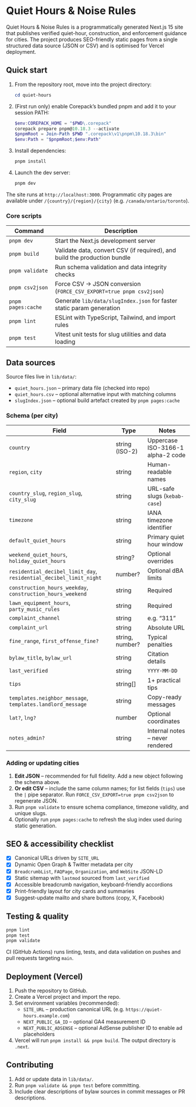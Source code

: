 
# Quiet Hours & Noise Rules

Quiet Hours & Noise Rules is a programmatically generated Next.js 15 site that publishes verified quiet-hour, construction, and enforcement guidance for cities. The project produces SEO-friendly static pages from a single structured data source (JSON or CSV) and is optimised for Vercel deployment.

## Quick start

1. From the repository root, move into the project directory:

   ```powershell
   cd quiet-hours
   ```

2. (First run only) enable Corepack’s bundled pnpm and add it to your session PATH:

   ```powershell
   $env:COREPACK_HOME = "$PWD\.corepack"
   corepack prepare pnpm@10.18.3 --activate
   $pnpmRoot = Join-Path $PWD ".corepack\v1\pnpm\10.18.3\bin"
   $env:Path = "$pnpmRoot;$env:Path"
   ```

3. Install dependencies:

   ```powershell
   pnpm install
   ```

4. Launch the dev server:

   ```powershell
   pnpm dev
   ```

The site runs at `http://localhost:3000`. Programmatic city pages are available under `/{country}/{region}/{city}` (e.g. `/canada/ontario/toronto`).

### Core scripts

| Command | Description |
| --- | --- |
| `pnpm dev` | Start the Next.js development server |
| `pnpm build` | Validate data, convert CSV (if required), and build the production bundle |
| `pnpm validate` | Run schema validation and data integrity checks |
| `pnpm csv2json` | Force CSV → JSON conversion (`FORCE_CSV_EXPORT=true pnpm csv2json`) |
| `pnpm pages:cache` | Generate `lib/data/slugIndex.json` for faster static param generation |
| `pnpm lint` | ESLint with TypeScript, Tailwind, and import rules |
| `pnpm test` | Vitest unit tests for slug utilities and data loading |

## Data sources

Source files live in `lib/data/`:

* `quiet_hours.json` – primary data file (checked into repo)
* `quiet_hours.csv` – optional alternative input with matching columns
* `slugIndex.json` – optional build artefact created by `pnpm pages:cache`

### Schema (per city)

| Field | Type | Notes |
| --- | --- | --- |
| `country` | string (ISO-2) | Uppercase ISO-3166-1 alpha-2 code |
| `region`, `city` | string | Human-readable names |
| `country_slug`, `region_slug`, `city_slug` | string | URL-safe slugs (`kebab-case`) |
| `timezone` | string | IANA timezone identifier |
| `default_quiet_hours` | string | Primary quiet hour window |
| `weekend_quiet_hours`, `holiday_quiet_hours` | string? | Optional overrides |
| `residential_decibel_limit_day`, `residential_decibel_limit_night` | number? | Optional dBA limits |
| `construction_hours_weekday`, `construction_hours_weekend` | string | Required |
| `lawn_equipment_hours`, `party_music_rules` | string | Required |
| `complaint_channel` | string | e.g. “311” |
| `complaint_url` | string | Absolute URL |
| `fine_range`, `first_offense_fine?` | string, number? | Typical penalties |
| `bylaw_title`, `bylaw_url` | string | Citation details |
| `last_verified` | string | `YYYY-MM-DD` |
| `tips` | string[] | 1+ practical tips |
| `templates.neighbor_message`, `templates.landlord_message` | string | Copy-ready messages |
| `lat?`, `lng?` | number | Optional coordinates |
| `notes_admin?` | string | Internal notes – never rendered |

### Adding or updating cities

1. **Edit JSON** – recommended for full fidelity. Add a new object following the schema above.
2. **Or edit CSV** – include the same column names; for list fields (`tips`) use the `|` pipe separator. Run `FORCE_CSV_EXPORT=true pnpm csv2json` to regenerate JSON.
3. Run `pnpm validate` to ensure schema compliance, timezone validity, and unique slugs.
4. Optionally run `pnpm pages:cache` to refresh the slug index used during static generation.

## SEO & accessibility checklist

- [x] Canonical URLs driven by `SITE_URL`
- [x] Dynamic Open Graph & Twitter metadata per city
- [x] `BreadcrumbList`, `FAQPage`, `Organization`, and `WebSite` JSON-LD
- [x] Static sitemap with `lastmod` sourced from `last_verified`
- [x] Accessible breadcrumb navigation, keyboard-friendly accordions
- [x] Print-friendly layout for city cards and summaries
- [x] Suggest-update mailto and share buttons (copy, X, Facebook)

## Testing & quality

```bash
pnpm lint
pnpm test
pnpm validate
```

CI (GitHub Actions) runs linting, tests, and data validation on pushes and pull requests targeting `main`.

## Deployment (Vercel)

1. Push the repository to GitHub.
2. Create a Vercel project and import the repo.
3. Set environment variables (recommended):
   * `SITE_URL` – production canonical URL (e.g. `https://quiet-hours.example.com`)
   * `NEXT_PUBLIC_GA_ID` – optional GA4 measurement ID
   * `NEXT_PUBLIC_ADSENSE` – optional AdSense publisher ID to enable ad placeholders
4. Vercel will run `pnpm install && pnpm build`. The output directory is `.next`.

## Contributing

1. Add or update data in `lib/data/`.
2. Run `pnpm validate && pnpm test` before committing.
3. Include clear descriptions of bylaw sources in commit messages or PR descriptions.
